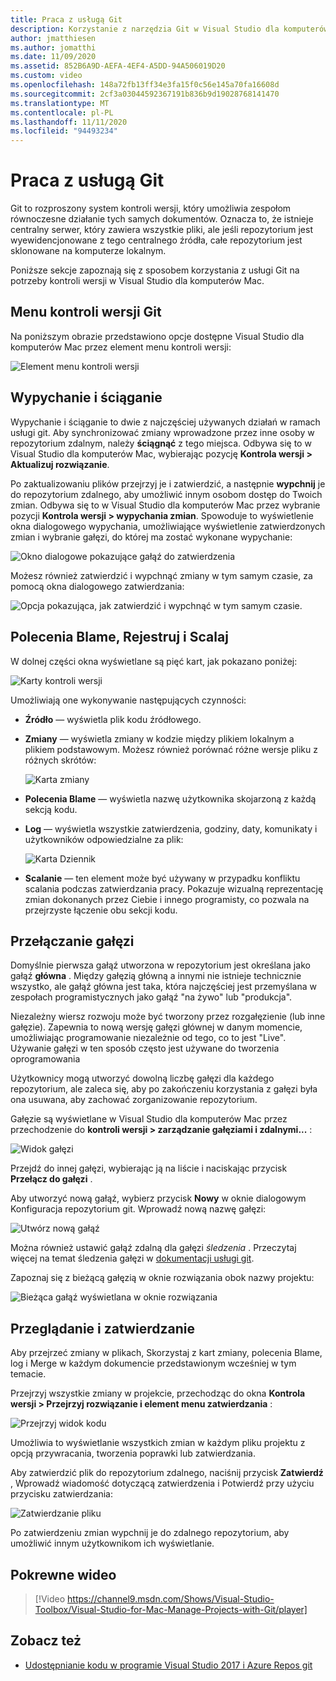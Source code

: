 ```yaml
---
title: Praca z usługą Git
description: Korzystanie z narzędzia Git w Visual Studio dla komputerów Mac.
author: jmatthiesen
ms.author: jomatthi
ms.date: 11/09/2020
ms.assetid: 852B6A9D-AEFA-4EF4-A5DD-94A506019D20
ms.custom: video
ms.openlocfilehash: 148a72fb13ff34e3fa15f0c56e145a70fa16608d
ms.sourcegitcommit: 2cf3a03044592367191b836b9d19028768141470
ms.translationtype: MT
ms.contentlocale: pl-PL
ms.lasthandoff: 11/11/2020
ms.locfileid: "94493234"
---
```

# <a name="working-with-git"></a>Praca z usługą Git

Git to rozproszony system kontroli wersji, który umożliwia zespołom równoczesne działanie tych samych dokumentów. Oznacza to, że istnieje centralny serwer, który zawiera wszystkie pliki, ale jeśli repozytorium jest wyewidencjonowane z tego centralnego źródła, całe repozytorium jest sklonowane na komputerze lokalnym.

Poniższe sekcje zapoznają się z sposobem korzystania z usługi Git na potrzeby kontroli wersji w Visual Studio dla komputerów Mac.

## <a name="git-version-control-menu"></a>Menu kontroli wersji Git

Na poniższym obrazie przedstawiono opcje dostępne Visual Studio dla komputerów Mac przez element menu kontroli wersji:

![Element menu kontroli wersji](media/version-control-gitVersionControlMenu.png)

## <a name="push-and-pull"></a>Wypychanie i ściąganie

Wypychanie i ściąganie to dwie z najczęściej używanych działań w ramach usługi git. Aby synchronizować zmiany wprowadzone przez inne osoby w repozytorium zdalnym, należy **ściągnąć** z tego miejsca. Odbywa się to w Visual Studio dla komputerów Mac, wybierając pozycję **Kontrola wersji > Aktualizuj rozwiązanie**.

Po zaktualizowaniu plików przejrzyj je i zatwierdzić, a następnie **wypchnij** je do repozytorium zdalnego, aby umożliwić innym osobom dostęp do Twoich zmian. Odbywa się to w Visual Studio dla komputerów Mac przez wybranie pozycji **Kontrola wersji > wypychania zmian**. Spowoduje to wyświetlenie okna dialogowego wypychania, umożliwiające wyświetlenie zatwierdzonych zmian i wybranie gałęzi, do której ma zostać wykonane wypychanie:

![Okno dialogowe pokazujące gałąź do zatwierdzenia](media/version-control-gitPush.png)

Możesz również zatwierdzić i wypchnąć zmiany w tym samym czasie, za pomocą okna dialogowego zatwierdzania:

![Opcja pokazująca, jak zatwierdzić i wypchnąć w tym samym czasie.](media/version-control-commitPush.png)

## <a name="blame-log-and-merge"></a>Polecenia Blame, Rejestruj i Scalaj

W dolnej części okna wyświetlane są pięć kart, jak pokazano poniżej:

![Karty kontroli wersji](media/version-control-gitTabs.png)

Umożliwiają one wykonywanie następujących czynności:

* **Źródło** — wyświetla plik kodu źródłowego.
* **Zmiany** — wyświetla zmiany w kodzie między plikiem lokalnym a plikiem podstawowym. Możesz również porównać różne wersje pliku z różnych skrótów:

    ![Karta zmiany](media/version-control-gitChange.png)

* **Polecenia Blame** — wyświetla nazwę użytkownika skojarzoną z każdą sekcją kodu.
* **Log** — wyświetla wszystkie zatwierdzenia, godziny, daty, komunikaty i użytkowników odpowiedzialne za plik:

    ![Karta Dziennik](media/version-control-gitLog.png)

* **Scalanie** — ten element może być używany w przypadku konfliktu scalania podczas zatwierdzania pracy. Pokazuje wizualną reprezentację zmian dokonanych przez Ciebie i innego programisty, co pozwala na przejrzyste łączenie obu sekcji kodu.

## <a name="switching-branches"></a>Przełączanie gałęzi

Domyślnie pierwsza gałąź utworzona w repozytorium jest określana jako gałąź **główna** . Między gałęzią główną a innymi nie istnieje technicznie wszystko, ale gałąź główna jest taka, która najczęściej jest przemyślana w zespołach programistycznych jako gałąź "na żywo" lub "produkcja".

Niezależny wiersz rozwoju może być tworzony przez rozgałęzienie (lub inne gałęzie). Zapewnia to nową wersję gałęzi głównej w danym momencie, umożliwiając programowanie niezależnie od tego, co to jest "Live". Używanie gałęzi w ten sposób często jest używane do tworzenia oprogramowania

Użytkownicy mogą utworzyć dowolną liczbę gałęzi dla każdego repozytorium, ale zaleca się, aby po zakończeniu korzystania z gałęzi była ona usuwana, aby zachować zorganizowanie repozytorium.

Gałęzie są wyświetlane w Visual Studio dla komputerów Mac przez przechodzenie do **kontroli wersji > zarządzanie gałęziami i zdalnymi...** :

![Widok gałęzi](media/version-control-gitBranch2.png)

Przejdź do innej gałęzi, wybierając ją na liście i naciskając przycisk **Przełącz do gałęzi** .

Aby utworzyć nową gałąź, wybierz przycisk **Nowy** w oknie dialogowym Konfiguracja repozytorium git. Wprowadź nową nazwę gałęzi:

![Utwórz nową gałąź](media/version-control-gitBranch.png)

Można również ustawić gałąź zdalną dla gałęzi _śledzenia_ . Przeczytaj więcej na temat śledzenia gałęzi w [dokumentacji usługi git](https://git-scm.com/book/en/v2/Git-Branching-Remote-Branches#Tracking-Branches).

Zapoznaj się z bieżącą gałęzią w oknie rozwiązania obok nazwy projektu:

 ![Bieżąca gałąź wyświetlana w oknie rozwiązania](media/version-control-gitBranchName.png)

## <a name="reviewing-and-committing"></a>Przeglądanie i zatwierdzanie

Aby przejrzeć zmiany w plikach, Skorzystaj z kart zmiany, polecenia Blame, log i Merge w każdym dokumencie przedstawionym wcześniej w tym temacie.

Przejrzyj wszystkie zmiany w projekcie, przechodząc do okna **Kontrola wersji > Przejrzyj rozwiązanie i element menu zatwierdzania** :

![Przejrzyj widok kodu](media/version-control-gitReviewCommit.png)

Umożliwia to wyświetlanie wszystkich zmian w każdym pliku projektu z opcją przywracania, tworzenia poprawki lub zatwierdzania.

Aby zatwierdzić plik do repozytorium zdalnego, naciśnij przycisk **Zatwierdź** , Wprowadź wiadomość dotyczącą zatwierdzenia i Potwierdź przy użyciu przycisku zatwierdzania:

![Zatwierdzanie pliku](media/version-control-gitCommit.png)

Po zatwierdzeniu zmian wypchnij je do zdalnego repozytorium, aby umożliwić innym użytkownikom ich wyświetlanie.

## <a name="related-video"></a>Pokrewne wideo

> [!Video https://channel9.msdn.com/Shows/Visual-Studio-Toolbox/Visual-Studio-for-Mac-Manage-Projects-with-Git/player]

## <a name="see-also"></a>Zobacz też

* [Udostępnianie kodu w programie Visual Studio 2017 i Azure Repos git](/azure/devops/repos/git/share-your-code-in-git-vs-2017)
